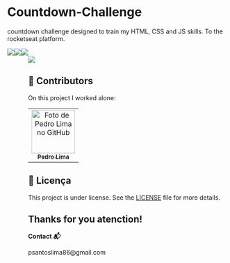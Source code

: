 # Countdown-Challenge
countdown challenge designed to train my HTML, CSS and JS skills. To the rocketseat platform.

<div style="display:flex">
<img src="https://img.shields.io/badge/HTML5-E34F26?style=for-the-badge&logo=html5&logoColor=white">
<img src="https://img.shields.io/badge/CSS3-1572B6?style=for-the-badge&logo=css3&logoColor=white">
<img src="https://img.shields.io/badge/JavaScript-F7DF1E?style=for-the-badge&logo=javascript&logoColor=black">
<div>
  <br>


<img src="https://efficient-sloth-d85.notion.site/image/https%3A%2F%2Fs3-us-west-2.amazonaws.com%2Fsecure.notion-static.com%2F4ae14d1c-890d-4c40-8ab1-31369ba44cde%2FMacBook_Pro_16_inch.png?table=block&id=19099266-a58e-43c8-9e87-6e4fd7b22df1&spaceId=08f749ff-d06d-49a8-a488-9846e081b224&width=2000&userId=&cache=v2">
  
  
  
  ## 🤝 Contributors

On this project I worked alone:

<table>
  <tr>
    <td align="center">
      <a href="#">
        <img src="https://avatars.githubusercontent.com/u/88408945?v=4" width="100px;" alt="Foto de Pedro Lima no GitHub"/><br>
        <sub>
          <b>Pedro Lima</b>
        </sub>
      </a>
    </td>
  </tr>
</table>
  
  ## 📝 Licença

This project is under license. See the [LICENSE](https://github.com/phlima3/Countdown-Challenge/blob/main/LICENSE) file for more details.


  
  ## Thanks for you atenction!
  
  <b>Contact 📬</b>
  <p>psantoslima86@gmail.com</p>
  
  









